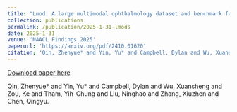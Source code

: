 ```yaml
---
title: "Lmod: A large multimodal ophthalmology dataset and benchmark for large vision-language models"
collection: publications
permalink: /publication/2025-1-31-lmods
date: 2025-1-31
venue: 'NAACL Findings 2025'
paperurl: 'https://arxiv.org/pdf/2410.01620'
citation: 'Qin, Zhenyue* and Yin, Yu* and Campbell, Dylan and Wu, Xuansheng and Zou, Ke and Tham, Yih-Chung and Liu, Ninghao and Zhang, Xiuzhen and Chen, Qingyu.'
---
```


<a href='https://arxiv.org/pdf/2410.01620'>Download paper here</a>

Qin, Zhenyue* and Yin, Yu* and Campbell, Dylan and Wu, Xuansheng and Zou, Ke and Tham, Yih-Chung and Liu, Ninghao and Zhang, Xiuzhen and Chen, Qingyu.